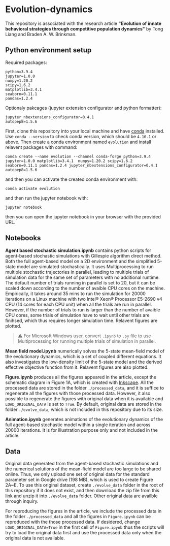 # Evolution-dynamics
This repository is associated with the research article **"Evolution of innate behavioral strategies through competitive population dynamics"** by Tong Liang and Braden A. W. Brinkman.

## Python environment setup
Required packages:
```
python=3.9.4
jupyter=1.0.0
numpy=1.20.2
scipy=1.6.2
matplotlib=3.4.1
seaborn=0.11.1
pandas=1.2.4
```
Optionaly pakcages (jupyter extension configurator and python formatter):
```
jupyter_nbextensions_configurator=0.4.1
autopep8=1.5.6
```
First, clone this repository into your local machine and have [conda](https://docs.conda.io/en/latest/miniconda.html) installed.
Use `conda --version` to check conda version, which should be `4.10.1` or above.
Then create a conda environment named `evolution` and install relavent packages with command:
```
conda create --name evolution --channel conda-forge python=3.9.4 jupyter=1.0.0 matplotlib=3.4.1  numpy=1.20.2 scipy=1.6.2 seaborn=0.11.1 pandas=1.2.4 jupyter_nbextensions_configurator=0.4.1 autopep8=1.5.6 
```
and then you can activate the created conda environment with:
```
conda activate evolution
```
and then run the jupyter notebook with:
```
jupyter notebook
```
then you can open the jupyter notebook in your browser with the provided URL.

## Notebooks
**Agent based stochastic simulation.ipynb** contains python scripts for agent-based stochastic simulations with Gillespie algorithm direct method. Both the full agent-based model on a 2D environment and the simplified 5-state model are simulated stochastically. It uses Multiprocessing to run multiple stochastic trajectories in parallel, leading to multiple trials of simulation data for the same set of parameters with no additional runtime. The default number of trials running in parallel is set to 20, but it can be scaled down according to the number of avaible CPU cores on the machine. Empirically, it takes around 35 mins to run the simulation for 20000 iterations on a Linux machine with two Intel&reg; Xeon&reg; Processor E5-2690 v4 CPU (14 cores for each CPU unit)  when all the trials are run in parallel. However, if the number of trials to run is larger than the number of avaible CPU cores, some trials of simulation have to wait until other trials are finihsed, which thus requires longer simulation time. Relavent figures are plotted.
> :warning: For Microsoft Windows user, convert `.ipynb` to `.py` file to use Multiprocessing for running multiple trials of simulation in parallel.

**Mean field model.ipynb** numerically solves the 5-state mean-field model of the evolutionary dynamics, which is a set of coupled different equations. It also investigates the low-density limit of the 5-state model and the derived effective objective function from it. Relavent figures are also plotted.

**Figure.ipynb** produces all the figures appeared in the article, except the schematic diagram in Figure 1A, which is created with [Inkscape](https://inkscape.org/). All the processed data are stored in the folder `./processed_data`, and it is suffice to regenerate all the figures with those processed data. However, it also possible to regenerate the figures with original data when it is available and `LOAD_ORIGINAL_DATA` is set to `True`. By default, original data are stored in the folder `./evolve_data`, which is not included in this repository due to its size.

**Animation.ipynb** generates animations of the evolutionary dynamics of the full agent-based stochastic model within a single iteration and across 20000 iterations. It is for illustration purpose only and not included in the article.

## Data
Original data generated from the agent-based stochastic simulations and the numerical solutions of the mean-field model are too large to be shared online. Thus, we only upload one set of original data for the standard parameter set in Google drive (198 MB), which is used to create Figure 2A~E. To use this original dataset, create `./evolve_data` folder in the root of this repository if it does not exist, and then download the zip file from this [link](https://drive.google.com/drive/folders/1MzI-knWeDv4_KMGwptgoQgzGVM8ILfOH?usp=sharing) and unzip it into `./evolve_data` folder. Other original data are availble through inquiry. 

For reproducing the figures in the article, we include the processed data in the folder `./processed_data` and all the figures in `Figure.ipynb` can be reproduced with the those processed data. If desidered, change `LOAD_ORIGINAL_DATA=True` in the first cell of `Figure.ipynb` thus the scripts will try to load the original data first and use the processed data only when the original data is not available.
